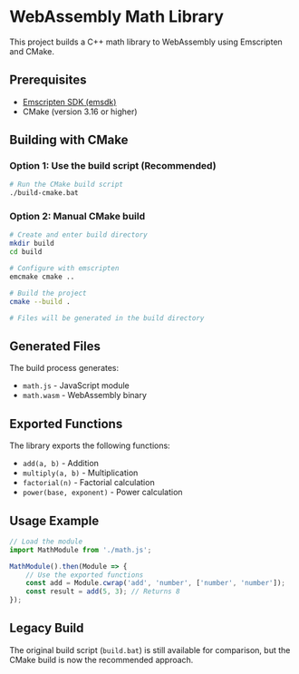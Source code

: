 # WebAssembly Math Library

This project builds a C++ math library to WebAssembly using Emscripten and CMake.

## Prerequisites

- [Emscripten SDK (emsdk)](https://emscripten.org/docs/getting_started/downloads.html)
- CMake (version 3.16 or higher)

## Building with CMake

### Option 1: Use the build script (Recommended)
```bash
# Run the CMake build script
./build-cmake.bat
```

### Option 2: Manual CMake build
```bash
# Create and enter build directory
mkdir build
cd build

# Configure with emscripten
emcmake cmake ..

# Build the project
cmake --build .

# Files will be generated in the build directory
```

## Generated Files

The build process generates:
- `math.js` - JavaScript module
- `math.wasm` - WebAssembly binary

## Exported Functions

The library exports the following functions:
- `add(a, b)` - Addition
- `multiply(a, b)` - Multiplication
- `factorial(n)` - Factorial calculation
- `power(base, exponent)` - Power calculation

## Usage Example

```javascript
// Load the module
import MathModule from './math.js';

MathModule().then(Module => {
    // Use the exported functions
    const add = Module.cwrap('add', 'number', ['number', 'number']);
    const result = add(5, 3); // Returns 8
});
```

## Legacy Build

The original build script (`build.bat`) is still available for comparison, but the CMake build is now the recommended approach.